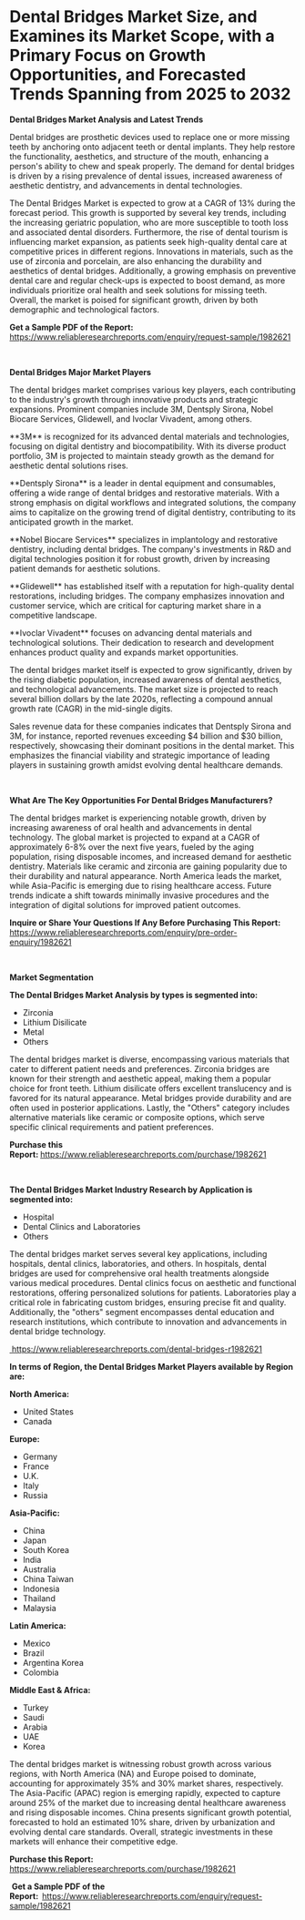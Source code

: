 <p><h1>Dental Bridges Market Size, and Examines its Market Scope, with a Primary Focus on Growth Opportunities, and Forecasted Trends Spanning from 2025 to 2032</h1></p><p><strong>Dental Bridges Market Analysis and Latest Trends</strong></p>
<p><p>Dental bridges are prosthetic devices used to replace one or more missing teeth by anchoring onto adjacent teeth or dental implants. They help restore the functionality, aesthetics, and structure of the mouth, enhancing a person's ability to chew and speak properly. The demand for dental bridges is driven by a rising prevalence of dental issues, increased awareness of aesthetic dentistry, and advancements in dental technologies.</p><p>The Dental Bridges Market is expected to grow at a CAGR of 13% during the forecast period. This growth is supported by several key trends, including the increasing geriatric population, who are more susceptible to tooth loss and associated dental disorders. Furthermore, the rise of dental tourism is influencing market expansion, as patients seek high-quality dental care at competitive prices in different regions. Innovations in materials, such as the use of zirconia and porcelain, are also enhancing the durability and aesthetics of dental bridges. Additionally, a growing emphasis on preventive dental care and regular check-ups is expected to boost demand, as more individuals prioritize oral health and seek solutions for missing teeth. Overall, the market is poised for significant growth, driven by both demographic and technological factors.</p></p>
<p><strong>Get a Sample PDF of the Report:&nbsp;</strong> <a href="https://www.reliableresearchreports.com/enquiry/request-sample/1982621?utm_campaign=2269&utm_medium=2&utm_source=Github&utm_content=ia&utm_term=13042025&utm_id=dental-bridges">https://www.reliableresearchreports.com/enquiry/request-sample/1982621</a></p>
<p>&nbsp;</p>
<p><strong>Dental Bridges Major Market Players</strong></p>
<p><p>The dental bridges market comprises various key players, each contributing to the industry's growth through innovative products and strategic expansions. Prominent companies include 3M, Dentsply Sirona, Nobel Biocare Services, Glidewell, and Ivoclar Vivadent, among others.</p><p>**3M** is recognized for its advanced dental materials and technologies, focusing on digital dentistry and biocompatibility. With its diverse product portfolio, 3M is projected to maintain steady growth as the demand for aesthetic dental solutions rises.</p><p>**Dentsply Sirona** is a leader in dental equipment and consumables, offering a wide range of dental bridges and restorative materials. With a strong emphasis on digital workflows and integrated solutions, the company aims to capitalize on the growing trend of digital dentistry, contributing to its anticipated growth in the market.</p><p>**Nobel Biocare Services** specializes in implantology and restorative dentistry, including dental bridges. The company's investments in R&D and digital technologies position it for robust growth, driven by increasing patient demands for aesthetic solutions.</p><p>**Glidewell** has established itself with a reputation for high-quality dental restorations, including bridges. The company emphasizes innovation and customer service, which are critical for capturing market share in a competitive landscape.</p><p>**Ivoclar Vivadent** focuses on advancing dental materials and technological solutions. Their dedication to research and development enhances product quality and expands market opportunities.</p><p>The dental bridges market itself is expected to grow significantly, driven by the rising diabetic population, increased awareness of dental aesthetics, and technological advancements. The market size is projected to reach several billion dollars by the late 2020s, reflecting a compound annual growth rate (CAGR) in the mid-single digits.</p><p>Sales revenue data for these companies indicates that Dentsply Sirona and 3M, for instance, reported revenues exceeding $4 billion and $30 billion, respectively, showcasing their dominant positions in the dental market. This emphasizes the financial viability and strategic importance of leading players in sustaining growth amidst evolving dental healthcare demands.</p></p>
<p>&nbsp;</p>
<p><strong>What Are The Key Opportunities For Dental Bridges Manufacturers?</strong></p>
<p><p>The dental bridges market is experiencing notable growth, driven by increasing awareness of oral health and advancements in dental technology. The global market is projected to expand at a CAGR of approximately 6-8% over the next five years, fueled by the aging population, rising disposable incomes, and increased demand for aesthetic dentistry. Materials like ceramic and zirconia are gaining popularity due to their durability and natural appearance. North America leads the market, while Asia-Pacific is emerging due to rising healthcare access. Future trends indicate a shift towards minimally invasive procedures and the integration of digital solutions for improved patient outcomes.</p></p>
<p><strong>Inquire or Share Your Questions If Any Before Purchasing This Report:</strong> <a href="https://www.reliableresearchreports.com/enquiry/pre-order-enquiry/1982621?utm_campaign=2269&utm_medium=2&utm_source=Github&utm_content=ia&utm_term=13042025&utm_id=dental-bridges">https://www.reliableresearchreports.com/enquiry/pre-order-enquiry/1982621</a></p>
<p>&nbsp;</p>
<p><strong>Market Segmentation</strong></p>
<p><strong>The Dental Bridges Market Analysis by types is segmented into:</strong></p>
<p><ul><li>Zirconia</li><li>Lithium Disilicate</li><li>Metal</li><li>Others</li></ul></p>
<p><p>The dental bridges market is diverse, encompassing various materials that cater to different patient needs and preferences. Zirconia bridges are known for their strength and aesthetic appeal, making them a popular choice for front teeth. Lithium disilicate offers excellent translucency and is favored for its natural appearance. Metal bridges provide durability and are often used in posterior applications. Lastly, the "Others" category includes alternative materials like ceramic or composite options, which serve specific clinical requirements and patient preferences.</p></p>
<p><strong>Purchase this Report:&nbsp;</strong><a href="https://www.reliableresearchreports.com/purchase/1982621?utm_campaign=2269&utm_medium=2&utm_source=Github&utm_content=ia&utm_term=13042025&utm_id=dental-bridges">https://www.reliableresearchreports.com/purchase/1982621</a></p>
<p>&nbsp;</p>
<p><strong>The Dental Bridges Market Industry Research by Application is segmented into:</strong></p>
<p><ul><li>Hospital</li><li>Dental Clinics and Laboratories</li><li>Others</li></ul></p>
<p><p>The dental bridges market serves several key applications, including hospitals, dental clinics, laboratories, and others. In hospitals, dental bridges are used for comprehensive oral health treatments alongside various medical procedures. Dental clinics focus on aesthetic and functional restorations, offering personalized solutions for patients. Laboratories play a critical role in fabricating custom bridges, ensuring precise fit and quality. Additionally, the "others" segment encompasses dental education and research institutions, which contribute to innovation and advancements in dental bridge technology.</p></p>
<p><a href="https://www.reliableresearchreports.com/dental-bridges-r1982621?utm_campaign=2269&utm_medium=2&utm_source=Github&utm_content=ia&utm_term=13042025&utm_id=dental-bridges">&nbsp;https://www.reliableresearchreports.com/dental-bridges-r1982621</a></p>
<p><strong>In terms of Region, the Dental Bridges Market Players available by Region are:</strong></p>
<p>
    <p> <strong> North America: </strong>
        <ul>
            <li>United States</li>
            <li>Canada</li>
        </ul>
        </p> 
    <p> <strong> Europe: </strong>
        <ul>
            <li>Germany</li>
            <li>France</li>
            <li>U.K.</li>
            <li>Italy</li>
            <li>Russia</li>
        </ul>
        </p> 
    <p> <strong> Asia-Pacific: </strong>
        <ul>
            <li>China</li>
            <li>Japan</li>
            <li>South Korea</li>
            <li>India</li>
            <li>Australia</li>
            <li>China Taiwan</li>
            <li>Indonesia</li>
            <li>Thailand</li>
            <li>Malaysia</li>
        </ul>
        </p> 
    <p> <strong> Latin America: </strong>
        <ul>
            <li>Mexico</li>
            <li>Brazil</li>
            <li>Argentina Korea</li>
            <li>Colombia</li>
        </ul>
        </p> 
    <p> <strong> Middle East & Africa: </strong>
        <ul>
            <li>Turkey</li>
            <li>Saudi</li>
            <li>Arabia</li>
            <li>UAE</li>
            <li>Korea</li>
        </ul>
    </p>
    </p>
<p><p>The dental bridges market is witnessing robust growth across various regions, with North America (NA) and Europe poised to dominate, accounting for approximately 35% and 30% market shares, respectively. The Asia-Pacific (APAC) region is emerging rapidly, expected to capture around 25% of the market due to increasing dental healthcare awareness and rising disposable incomes. China presents significant growth potential, forecasted to hold an estimated 10% share, driven by urbanization and evolving dental care standards. Overall, strategic investments in these markets will enhance their competitive edge.</p></p>
<p><strong>Purchase this Report: </strong><a href="https://www.reliableresearchreports.com/purchase/1982621?utm_campaign=2269&utm_medium=2&utm_source=Github&utm_content=ia&utm_term=13042025&utm_id=dental-bridges">https://www.reliableresearchreports.com/purchase/1982621</a></p>
<p>&nbsp;<strong>Get a Sample PDF of the Report:&nbsp;&nbsp;</strong><a href="https://www.reliableresearchreports.com/enquiry/request-sample/1982621?utm_campaign=2269&utm_medium=2&utm_source=Github&utm_content=ia&utm_term=13042025&utm_id=dental-bridges">https://www.reliableresearchreports.com/enquiry/request-sample/1982621</a></p>
<p><strong></strong></p>
<p><p></p><p></p><p></p></p>